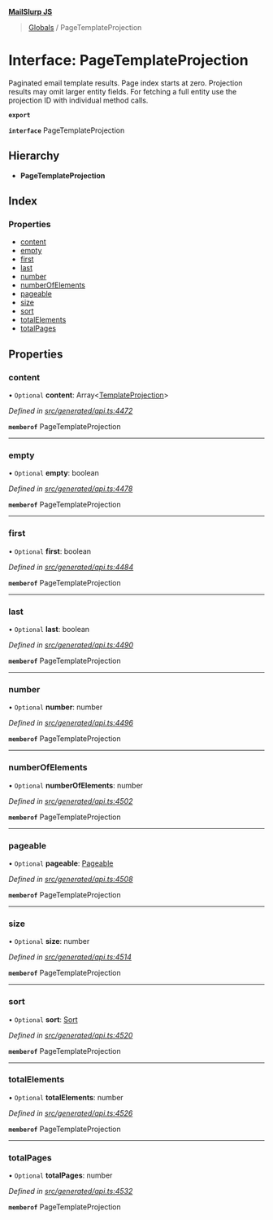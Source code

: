 **[MailSlurp JS](../README.md)**

> [Globals](../README.md) / PageTemplateProjection

# Interface: PageTemplateProjection

Paginated email template results. Page index starts at zero. Projection results may omit larger entity fields. For fetching a full entity use the projection ID with individual method calls.

**`export`** 

**`interface`** PageTemplateProjection

## Hierarchy

* **PageTemplateProjection**

## Index

### Properties

* [content](pagetemplateprojection.md#content)
* [empty](pagetemplateprojection.md#empty)
* [first](pagetemplateprojection.md#first)
* [last](pagetemplateprojection.md#last)
* [number](pagetemplateprojection.md#number)
* [numberOfElements](pagetemplateprojection.md#numberofelements)
* [pageable](pagetemplateprojection.md#pageable)
* [size](pagetemplateprojection.md#size)
* [sort](pagetemplateprojection.md#sort)
* [totalElements](pagetemplateprojection.md#totalelements)
* [totalPages](pagetemplateprojection.md#totalpages)

## Properties

### content

• `Optional` **content**: Array\<[TemplateProjection](templateprojection.md)>

*Defined in [src/generated/api.ts:4472](https://github.com/mailslurp/mailslurp-client/blob/98c6efc/src/generated/api.ts#L4472)*

**`memberof`** PageTemplateProjection

___

### empty

• `Optional` **empty**: boolean

*Defined in [src/generated/api.ts:4478](https://github.com/mailslurp/mailslurp-client/blob/98c6efc/src/generated/api.ts#L4478)*

**`memberof`** PageTemplateProjection

___

### first

• `Optional` **first**: boolean

*Defined in [src/generated/api.ts:4484](https://github.com/mailslurp/mailslurp-client/blob/98c6efc/src/generated/api.ts#L4484)*

**`memberof`** PageTemplateProjection

___

### last

• `Optional` **last**: boolean

*Defined in [src/generated/api.ts:4490](https://github.com/mailslurp/mailslurp-client/blob/98c6efc/src/generated/api.ts#L4490)*

**`memberof`** PageTemplateProjection

___

### number

• `Optional` **number**: number

*Defined in [src/generated/api.ts:4496](https://github.com/mailslurp/mailslurp-client/blob/98c6efc/src/generated/api.ts#L4496)*

**`memberof`** PageTemplateProjection

___

### numberOfElements

• `Optional` **numberOfElements**: number

*Defined in [src/generated/api.ts:4502](https://github.com/mailslurp/mailslurp-client/blob/98c6efc/src/generated/api.ts#L4502)*

**`memberof`** PageTemplateProjection

___

### pageable

• `Optional` **pageable**: [Pageable](pageable.md)

*Defined in [src/generated/api.ts:4508](https://github.com/mailslurp/mailslurp-client/blob/98c6efc/src/generated/api.ts#L4508)*

**`memberof`** PageTemplateProjection

___

### size

• `Optional` **size**: number

*Defined in [src/generated/api.ts:4514](https://github.com/mailslurp/mailslurp-client/blob/98c6efc/src/generated/api.ts#L4514)*

**`memberof`** PageTemplateProjection

___

### sort

• `Optional` **sort**: [Sort](sort.md)

*Defined in [src/generated/api.ts:4520](https://github.com/mailslurp/mailslurp-client/blob/98c6efc/src/generated/api.ts#L4520)*

**`memberof`** PageTemplateProjection

___

### totalElements

• `Optional` **totalElements**: number

*Defined in [src/generated/api.ts:4526](https://github.com/mailslurp/mailslurp-client/blob/98c6efc/src/generated/api.ts#L4526)*

**`memberof`** PageTemplateProjection

___

### totalPages

• `Optional` **totalPages**: number

*Defined in [src/generated/api.ts:4532](https://github.com/mailslurp/mailslurp-client/blob/98c6efc/src/generated/api.ts#L4532)*

**`memberof`** PageTemplateProjection
